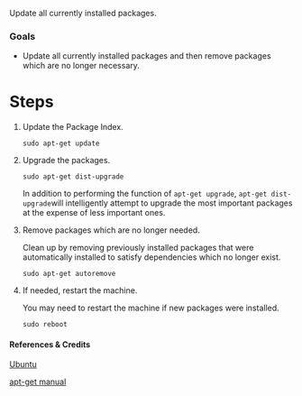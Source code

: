 Update all currently installed packages.


### Goals

- Update all currently installed packages and then remove packages which are no longer necessary.


# Steps


1.  Update the Package Index.

    ```
    sudo apt-get update
    ```


2.  Upgrade the packages.

    ```
    sudo apt-get dist-upgrade
    ```
    In addition to performing the function of `apt-get upgrade`, `apt-get dist-upgrade`will intelligently attempt to upgrade the most important packages at the expense of less important ones. 
    

3.  Remove packages which are no longer needed.

    Clean up by removing previously installed packages that were automatically installed to satisfy dependencies which no longer exist.
    ```
    sudo apt-get autoremove
    ```

4.  If needed, restart the machine.

    You may need to restart the machine if new packages were installed.
    ```
    sudo reboot
    ```


#### References & Credits

[Ubuntu](https://help.ubuntu.com/lts/serverguide/apt-get.html)

[apt-get manual](http://manpages.debian.org/cgi-bin/man.cgi?query=apt-get)

